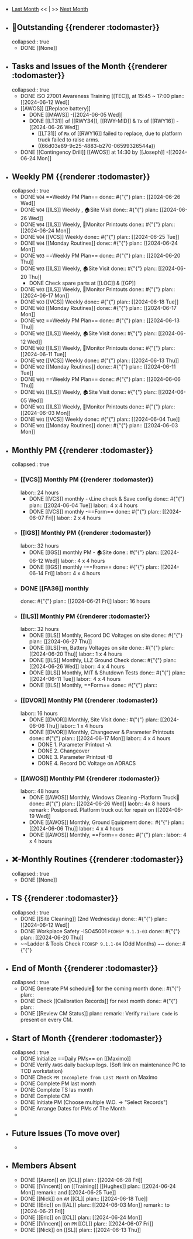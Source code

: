 - [Last Month]([[Monthly/]]) << | >> [Next Month]([[Monthly/]])
- ## 📌Outstanding {{renderer :todomaster}}
  collapsed:: true
	- DONE [[None]]
- ## Tasks and Issues of the Month {{renderer :todomaster}}
  collapsed:: true
	- DONE ISO 27001 Awareness Training [[TEC]], at 15:45 ~ 17:00
	  plan:: [[2024-06-12 Wed]]
	- [[AWOS]] [[Replace battery]]
		- DONE [[MAWS]] -[[2024-06-05 Wed]]
		- DONE [[LT31]] of [[RWY34]], [[RWY-MID]] & `Tx` of [[RWY16]] -[[2024-06-26 Wed]]
			- [[LT31]] of `Rx` of [[RWY16]] failed to replace, due to platform truck failed to raise arms.
			- ((66d03e89-9c25-4883-b270-06599326544a))
	- DONE [[Contingency Drill]] [[AWOS]] at 14:30 by [[Joseph]] -[[2024-06-24 Mon]]
- ## Weekly PM {{renderer :todomaster}}
  collapsed:: true
	- DONE  `W04` ==Weekly PM Plan==
	  done:: #{"{"}
	  plan:: [[2024-06-26 Wed]]
	- DONE `W04` [[ILS]] Weekly ,  🏠️Site Visit
	  done:: #{"{"}
	  plan:: [[2024-06-26 Wed]]
	- DONE `W04` [[ILS]] Weekly, 📄Monitor Printouts 
	  done:: #{"{"}
	  plan:: [[2024-06-24 Mon]]
	- DONE `W04` [[VCS]] Weekly
	  done:: #{"{"}
	  plan:: [[2024-06-25 Tue]]
	- DONE `W04` [[Monday Routines]] 
	  done:: #{"{"}
	  plan:: [[2024-06-24 Mon]]
	- DONE  `W03` ==Weekly PM Plan==
	  done:: #{"{"}
	  plan:: [[2024-06-20 Thu]]
	- DONE `W03` [[ILS]] Weekly, 🏠️Site Visit 
	  done:: #{"{"}
	  plan:: [[2024-06-20 Thu]]
		- DONE Check spare parts at [[LOC]] & [[GP]]
	- DONE `W03` [[ILS]] Weekly, 📄Monitor Printouts 
	  done:: #{"{"}
	  plan:: [[2024-06-17 Mon]]
	- DONE `W03` [[VCS]] Weekly
	  done:: #{"{"}
	  plan:: [[2024-06-18 Tue]]
	- DONE `W03` [[Monday Routines]] 
	  done:: #{"{"}
	  plan:: [[2024-06-17 Mon]]
	- DONE  `W02` ==Weekly PM Plan==
	  done:: #{"{"}
	  plan:: [[2024-06-13 Thu]]
	- DONE `W02` [[ILS]] Weekly, 🏠️Site Visit 
	  done:: #{"{"}
	  plan:: [[2024-06-12 Wed]]
	- DONE `W02` [[ILS]] Weekly, 📄Monitor Printouts 
	  done:: #{"{"}
	  plan:: [[2024-06-11 Tue]]
	- DONE `W02` [[VCS]] Weekly
	  done:: #{"{"}
	  plan:: [[2024-06-13 Thu]]
	- DONE `W02` [[Monday Routines]] 
	  done:: #{"{"}
	  plan:: [[2024-06-11 Tue]]
	- DONE  `W01` ==Weekly PM Plan==
	  done:: #{"{"}
	  plan:: [[2024-06-06 Thu]]
	- DONE `W01` [[ILS]] Weekly, 🏠️Site Visit 
	  done:: #{"{"}
	  plan:: [[2024-06-05 Wed]]
	- DONE `W01` [[ILS]] Weekly, 📄Monitor Printouts 
	  done:: #{"{"}
	  plan:: [[2024-06-03 Mon]]
	- DONE `W01` [[VCS]] Weekly
	  done:: #{"{"}
	  plan:: [[2024-06-04 Tue]]
	- DONE `W01` [[Monday Routines]] 
	  done:: #{"{"}
	  plan:: [[2024-06-03 Mon]]
- ## Monthly PM {{renderer :todomaster}}
  collapsed:: true
	- ### [[VCS]] Monthly PM {{renderer :todomaster}}
	  labor:: 24 hours
		- DONE [[VCS]] monthly - 📞Line check & Save config
		  done:: #{"{"}
		  plan:: [[2024-06-04 Tue]]
		  labor::  4 x 4 hours
		- DONE [[VCS]] monthly -==Form== 
		  done:: #{"{"}
		  plan:: [[2024-06-07 Fri]]
		  labor::  2 x 4 hours
	- ### [[IGS]] Monthly PM {{renderer :todomaster}}
	  labor:: 32 hours
		- DONE [[IGS]] monthly PM - 🏠️Site
		  done:: #{"{"}
		  plan:: [[2024-06-12 Wed]]
		  labor:: 4 x 4 hours
		- DONE [[IGS]] monthly -==From== 
		  done:: #{"{"}
		  plan:: [[2024-06-14 Fri]]
		  labor::  4 x 4 hours
	- ### DONE [[FA36]] monthly 
	  done:: #{"{"}
	  plan:: [[2024-06-21 Fri]]
	  labor:: 16 hours
	- ### [[ILS]] Monthly PM {{renderer :todomaster}}
	  labor:: 32 hours
		- DONE [[ILS]] Monthly, Record DC Voltages on site 
		  done:: #{"{"}
		  plan:: [[2024-06-27 Thu]]
		- DONE [[ILS]]-m, Battery Voltages on site 
		  done:: #{"{"}
		  plan:: [[2024-06-20 Thu]]
		  labor:: 1 x 4 hours
		- DONE [[ILS]] Monthly, LLZ Ground Check 
		  done:: #{"{"}
		  plan:: [[2024-06-26 Wed]]
		  labor:: 4 x 4 hours
		- DONE [[ILS]] Monthly, MIT & Shutdown Tests 
		  done:: #{"{"}
		  plan:: [[2024-06-11 Tue]]
		  labor:: 4 x 4 hours
		- DONE [[ILS]] Monthly, ==Form== 
		  done:: #{"{"}
		  plan::
	- ### [[DVOR]] Monthly PM {{renderer :todomaster}}
	  labor:: 16 hours
		- DONE [[DVOR]] Monthly, Site Visit
		  done:: #{"{"}
		  plan:: [[2024-06-06 Thu]]
		  labor:: 1 x 4 hours
		- DONE [[DVOR]] Monthly, Changeover & Parameter Printouts
		  done:: #{"{"}
		  plan:: [[2024-06-17 Mon]]
		  labor:: 4 x 4 hours
			- DONE 1. Parameter Printout -A
			- DONE 2. Changeover
			- DONE 3. Parameter Printout -B
			- DONE 4. Record DC Voltage on ADRACS
	- ### [[AWOS]] Monthly PM {{renderer :todomaster}}
	  labor:: 48 hours
		- DONE [[AWOS]] Monthly, Windows Cleaning -Platform Truck🚛
		  done:: #{"{"}
		  plan:: [[2024-06-26 Wed]]
		  laobr:: 4x 8 hours
		  remark:: Postponed. Platform truck out for repair on [[2024-06-19 Wed]]
		- DONE [[AWOS]] Monthly, Ground Equipment
		  done:: #{"{"}
		  plan:: [[2024-06-06 Thu]]
		  labor:: 4 x 4 hours
		- DONE [[AWOS]] Monthly, ==Form== 
		  done:: #{"{"}
		  plan:: 
		  labor:: 4 x 4 hours
- ## ❌-Monthly Routines {{renderer :todomaster}}
  collapsed:: true
	- DONE [[None]]
- ## TS {{renderer :todomaster}}
  collapsed:: true
	- DONE [[Site Cleaning]] (2nd Wednesday) 
	  done:: #{"{"}
	  plan:: [[2024-06-12 Wed]]
	- DONE Workplace Safety -ISO45001 `FCOHSP 9.1.1-03`
	  done:: #{"{"}
	  plan:: [[2024-06-20 Thu]]
	- ~~Ladder & Tools Check `FCOHSP 9.1.1-04` (Odd Months) ~~
	  done:: #{"{"}
- ## End of Month {{renderer :todomaster}}
  collapsed:: true
	- DONE Generate PM schedule📅 for the coming month
	  done:: #{"{"}
	  plan::
	- DONE Check [[Calibration Records]] for next month
	  done:: #{"{"}
	  plan::
	- DONE [[Review CM Status]]
	  plan:: 
	  remark:: Verify `Failure Code` is present on every CM.
- ## Start of Month {{renderer :todomaster}}
  collapsed:: true
	- DONE Initialize ==Daily PMs== on [[Maximo]]
	- DONE Verify `AWOS` daily backup logs. (Soft link on maintenance PC to TCD workstation)
	- DONE Check `PM Incomplete from Last Month` on Maximo
	- DONE Complete PM last month
	- DONE Complete TS las month
	- DONE Complete CM
	- DONE Initiate PM (Choose multiple W.O. -> "Select Records")
	- DONE Arrange Dates for PMs of The Month
	-
- ## Future Issues (To move over)
	-
- ## Members Absent
	- DONE [[Aaron]] on [[CL]]
	  plan:: [[2024-06-28 Fri]]
	- DONE [[Vincent]] on [[Training]] [[Hughes]] 
	  plan:: [[2024-06-24 Mon]]
	  remark:: and [[2024-06-25 Tue]]
	- DONE [[Nick]] on `AM` [[CL]]
	  plan:: [[2024-06-18 Tue]]
	- DONE [[Eric]] on [[AL]]
	  plan:: [[2024-06-03 Mon]]
	  remark:: to [[2024-06-21 Fri]]
	- DONE [[Eric]] on [[CL]]
	  plan:: [[2024-06-24 Mon]]
	- DONE [[Vincent]] on `PM` [[CL]]
	  plan:: [[2024-06-07 Fri]]
	- DONE [[Nick]] on [[SL]]
	  plan:: [[2024-06-13 Thu]]